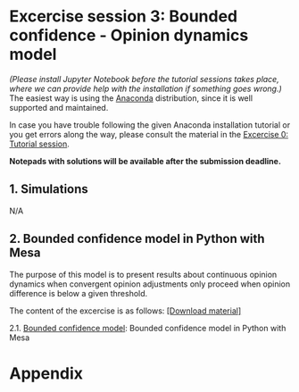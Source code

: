 # **Excercise session 3: Bounded confidence - Opinion dynamics model**

*(Please install Jupyter Notebook before the tutorial sessions takes place, where we can provide help with the installation if something goes wrong.)* The easiest way is using the [Anaconda](https://jupyter-notebook-beginner-guide.readthedocs.io/en/latest/install.html) distribution, since it is well supported and maintained.

In case you have trouble following the given Anaconda installation tutorial or you get errors along the way, please consult the material in the [Excercise 0: Tutorial session](https://github.com/dgarcia-eu/ComputationalModellingSocialSystems/blob/main/Exercise_00_Tut/Exercise_Tutorial.md).

**Notepads with solutions will be available after the submission deadline.**

## 1. Simulations

N/A

## 2. Bounded confidence model in Python with Mesa

The purpose of this model is to present results about continuous opinion dynamics when convergent opinion adjustments only proceed when opinion difference is below a given threshold.

The content of the excercise is as follows: [[Download material]](https://minhaskamal.github.io/DownGit/#/home?url=https://github.com/dgarcia-eu/ComputationalModellingSocialSystems/tree/main/Exercise_02_Granovetter)

2.1. [Bounded confidence model](https://github.com/dgarcia-eu/ComputationalModellingSocialSystems/blob/main/Exercise_02_Granovetter/granovetter-example-handout.ipynb): Bounded confidence model in Python with Mesa

# Appendix
